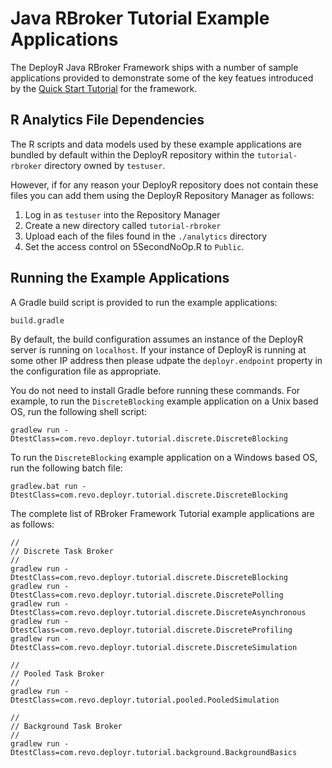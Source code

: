 Java RBroker Tutorial Example Applications
==========================================

The DeployR Java RBroker Framework ships with a number of sample applications
provided to demonstrate some of the key featues introduced by the
[Quick Start Tutorial](http://deployr.revolutionanalytics.com/documents/dev/rbroker)
for the framework.

R Analytics File Dependencies
-----------------------------

The R scripts and data models used by these example applications are
bundled by default within the DeployR repository within the
`tutorial-rbroker` directory owned by `testuser`.

However, if for any reason your DeployR repository does not contain
these files you can add them using the DeployR Repository Manager as
follows:

1. Log in as `testuser` into the Repository Manager
2. Create a new directory called `tutorial-rbroker`
3. Upload each of the files found in the `./analytics` directory
4. Set the access control on 5SecondNoOp.R to `Public`.

Running the Example Applications
--------------------------------

A Gradle build script is provided to run the example applications:

```
build.gradle
```

By default, the build configuration assumes an instance of the DeployR server
is running on `localhost`. If your instance of DeployR is running at some
other IP address then please udpate the `deployr.endpoint` property in the
configuration file as appropriate.

You do not need to install Gradle before running these commands. For
example, to run the `DiscreteBlocking` example application on a Unix based OS,
run the following shell script:

```
gradlew run -DtestClass=com.revo.deployr.tutorial.discrete.DiscreteBlocking
```

To run the `DiscreteBlocking` example application on a Windows based OS,
run the following batch file:

```
gradlew.bat run -DtestClass=com.revo.deployr.tutorial.discrete.DiscreteBlocking

```

The complete list of RBroker Framework Tutorial example applications are as
follows:


```
//
// Discrete Task Broker
//
gradlew run -DtestClass=com.revo.deployr.tutorial.discrete.DiscreteBlocking
gradlew run -DtestClass=com.revo.deployr.tutorial.discrete.DiscretePolling
gradlew run -DtestClass=com.revo.deployr.tutorial.discrete.DiscreteAsynchronous
gradlew run -DtestClass=com.revo.deployr.tutorial.discrete.DiscreteProfiling
gradlew run -DtestClass=com.revo.deployr.tutorial.discrete.DiscreteSimulation

//
// Pooled Task Broker
//
gradlew run -DtestClass=com.revo.deployr.tutorial.pooled.PooledSimulation

//
// Background Task Broker
//
gradlew run -DtestClass=com.revo.deployr.tutorial.background.BackgroundBasics
```
